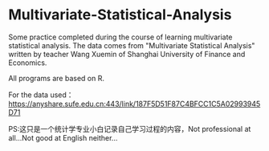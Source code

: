 # Multivariate-Statistical-Analysis
Some practice completed during the course of learning multivariate statistical analysis. The data comes from "Multivariate Statistical Analysis" written by teacher Wang Xuemin of Shanghai University of Finance and Economics.

All programs are based on R.

For the data used：https://anyshare.sufe.edu.cn:443/link/187F5D51F87C4BFCC1C5A02993945D71

PS:这只是一个统计学专业小白记录自己学习过程的内容，Not professional at all...Not good at English neither...
